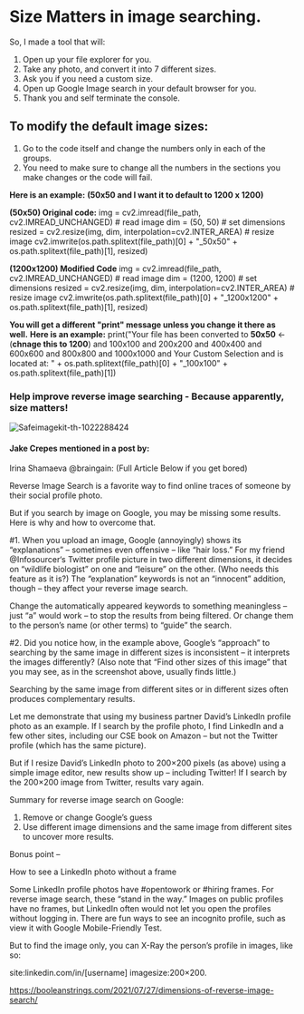 # Size Matters in image searching.
So, I made a tool that will:
1. Open up your file explorer for you.
2. Take any photo, and convert it into 7 different sizes.
3. Ask you if you need a custom size.
4. Open up Google Image search in your default browser for you.
5. Thank you and self terminate the console.

## To modify the default image sizes:
1. Go to the code itself and change the numbers only in each of the groups.
2. You need to make sure to change all the numbers in the sections you make changes or the code will fail.

**Here is an example:**
**(50x50 and I want it to default to 1200 x 1200)**

**(50x50) Original code:**
img = cv2.imread(file_path, cv2.IMREAD_UNCHANGED) # read image
dim = (50, 50) # set dimensions
resized = cv2.resize(img, dim, interpolation=cv2.INTER_AREA) # resize image
cv2.imwrite(os.path.splitext(file_path)[0] + "_50x50" + os.path.splitext(file_path)[1], resized)

**(1200x1200) Modified Code**
img = cv2.imread(file_path, cv2.IMREAD_UNCHANGED) # read image
dim = (1200, 1200) # set dimensions
resized = cv2.resize(img, dim, interpolation=cv2.INTER_AREA) # resize image
cv2.imwrite(os.path.splitext(file_path)[0] + "_1200x1200" + os.path.splitext(file_path)[1], resized)

**You will get a different "print" message unless you change it there as well.**
**Here is an example:**
print("Your file has been converted to **50x50** <-(**chnage this to 1200**) and 100x100 and 200x200 and 400x400 and 600x600 and 800x800 and 1000x1000 and Your Custom Selection and is located at: " + os.path.splitext(file_path)[0] + "_100x100" + os.path.splitext(file_path)[1])

### Help improve reverse image searching - Because apparently, size matters!

![Safeimagekit-th-1022288424](https://user-images.githubusercontent.com/43219706/173714284-72763e0b-19e5-4e51-866d-d743e082efc9.jpg)

#### Jake Crepes mentioned in a post by:
Irina Shamaeva
@braingain:
(Full Article Below if you get bored)

Reverse Image Search is a favorite way to find online traces of someone by their social profile photo.

But if you search by image on Google, you may be missing some results. Here is why and how to overcome that.

#1. When you upload an image, Google (annoyingly) shows its “explanations” – sometimes even offensive – like “hair loss.” For my friend @Infosourcer‘s Twitter profile picture in two different dimensions, it decides on “wildlife biologist” on one and “leisure” on the other. (Who needs this feature as it is?)
The “explanation” keywords is not an “innocent” addition, though – they affect your reverse image search.

Change the automatically appeared keywords to something meaningless – just “a” would work – to stop the results from being filtered. Or change them to the person’s name (or other terms) to “guide” the search.

#2. Did you notice how, in the example above, Google’s “approach” to searching by the same image in different sizes is inconsistent – it interprets the images differently? (Also note that “Find other sizes of this image” that you may see, as in the screenshot above, usually finds little.)

Searching by the same image from different sites or in different sizes often produces complementary results.

Let me demonstrate that using my business partner David’s LinkedIn profile photo as an example.
If I search by the profile photo, I find LinkedIn and a few other sites, including our CSE book on Amazon – but not the Twitter profile (which has the same picture).

But if I resize David’s LinkedIn photo to 200×200 pixels (as above) using a simple image editor, new results show up – including Twitter! If I search by the 200×200 image from Twitter, results vary again.

Summary for reverse image search on Google:

1. Remove or change Google’s guess
2. Use different image dimensions and the same image from different sites to uncover more results.

Bonus point –

How to see a LinkedIn photo without a frame

Some LinkedIn profile photos have #opentowork or #hiring frames. For reverse image search, these “stand in the way.” Images on public profiles have no frames, but LinkedIn often would not let you open the profiles without logging in. There are fun ways to see an incognito profile, such as view it with Google Mobile-Friendly Test.

But to find the image only, you can X-Ray the person’s profile in images, like so:

site:linkedin.com/in/[username] imagesize:200×200.


https://booleanstrings.com/2021/07/27/dimensions-of-reverse-image-search/
